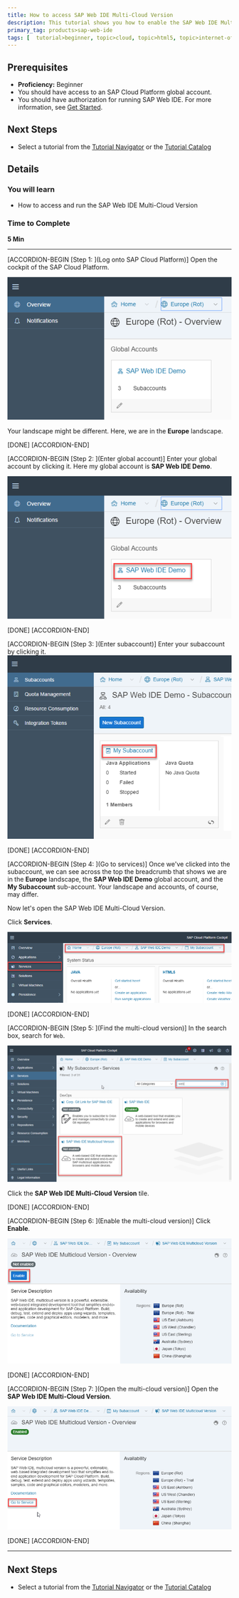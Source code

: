 ```yaml
---
title: How to access SAP Web IDE Multi-Cloud Version
description: This tutorial shows you how to enable the SAP Web IDE Multi-Cloud Version, and then to open the IDE.
primary_tag: products>sap-web-ide
tags: [  tutorial>beginner, topic>cloud, topic>html5, topic>internet-of-things, topic>sapui5, products>sap-cloud-platform, products>sap-web-ide ]
---
```


## Prerequisites  
- **Proficiency:** Beginner
- You should have access to an SAP Cloud Platform global account.
- You should have authorization for running SAP Web IDE. For more information, see [Get Started](https://help.sap.com/viewer/78bc6d19f2f44cb38fe9c50446592788/CF/en-US).

## Next Steps
- Select a tutorial from the [Tutorial Navigator](http://www.sap.com/developer/tutorial-navigator.html) or the [Tutorial Catalog](http://www.sap.com/developer/tutorials.html)

## Details
### You will learn  
- How to access and run the SAP Web IDE Multi-Cloud Version

### Time to Complete
**5 Min**

---

[ACCORDION-BEGIN [Step 1: ](Log onto SAP Cloud Platform)]
Open the cockpit of the SAP Cloud Platform.

![Open cockpit](beta1.png)

Your landscape might be different. Here, we are in the **Europe** landscape.

[DONE]
[ACCORDION-END]

[ACCORDION-BEGIN [Step 2: ](Enter global account)]
Enter your global account by clicking it. Here my global account is **SAP Web IDE Demo**.

![Enter global account](beta2.png)

[DONE]
[ACCORDION-END]






[ACCORDION-BEGIN [Step 3: ](Enter subaccount)]
Enter your subaccount by clicking it.
![Enter beta account](beta5.png)

[DONE]
[ACCORDION-END]

[ACCORDION-BEGIN [Step 4: ](Go to services)]
Once we've clicked into the subaccount, we can see across the top the breadcrumb that shows we are in the **Europe** landscape, the **SAP Web IDE Demo** global account, and the **My Subaccount** sub-account. Your landscape and accounts, of course, may differ.

Now let's open the SAP Web IDE Multi-Cloud Version.

Click **Services**.

![Services](beta6.png)

[DONE]
[ACCORDION-END]

[ACCORDION-BEGIN [Step 5: ](Find the multi-cloud version)]
In the search box, search for `Web`.

![Find multi-cloud version](SearchTile.png)


Click the **SAP Web IDE Multi-Cloud Version** tile.

[DONE]
[ACCORDION-END]

[ACCORDION-BEGIN [Step 6: ](Enable the multi-cloud version)]
Click **Enable**.

![Enable multi-cloud version](Enable.png)


[DONE]
[ACCORDION-END]

[ACCORDION-BEGIN [Step 7: ](Open the multi-cloud version)]
Open the **SAP Web IDE Multi-Cloud Version**.

![Open SAP Web IDE](OpenIDE.png)

[DONE]
[ACCORDION-END]


---



## Next Steps
- Select a tutorial from the [Tutorial Navigator](http://www.sap.com/developer/tutorial-navigator.html) or the [Tutorial Catalog](http://www.sap.com/developer/tutorials.html)
